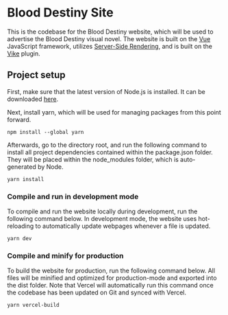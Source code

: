 # Blood Destiny Site
This is the codebase for the Blood Destiny website, which will be used to advertise the Blood Destiny visual novel. The website is built on the [Vue](https://vuejs.org/) JavaScript framework, utilizes [Server-Side Rendering](https://ssr.vuejs.org/), and is built on the [Vike](https://vike.dev/) plugin.

## Project setup
First, make sure that the latest version of Node.js is installed. It can be downloaded [here](https://nodejs.org/en/).

Next, install yarn, which will be used for managing packages from this point forward.
```
npm install --global yarn
```

Afterwards, go to the directory root, and run the following command to install all project dependencies contained within the package.json folder. They will be placed within the node_modules folder, which is auto-generated by Node.
```
yarn install
```

### Compile and run in development mode
To compile and run the website locally during development, run the following command below. In development mode, the website uses hot-reloading to automatically update webpages whenever a file is updated.
```
yarn dev
```

### Compile and minify for production
To build the website for production, run the following command below. All files will be minified and optimized for production-mode and exported into the dist folder. Note that Vercel will automatically run this command once the codebase has been updated on Git and synced with Vercel.
```
yarn vercel-build
```